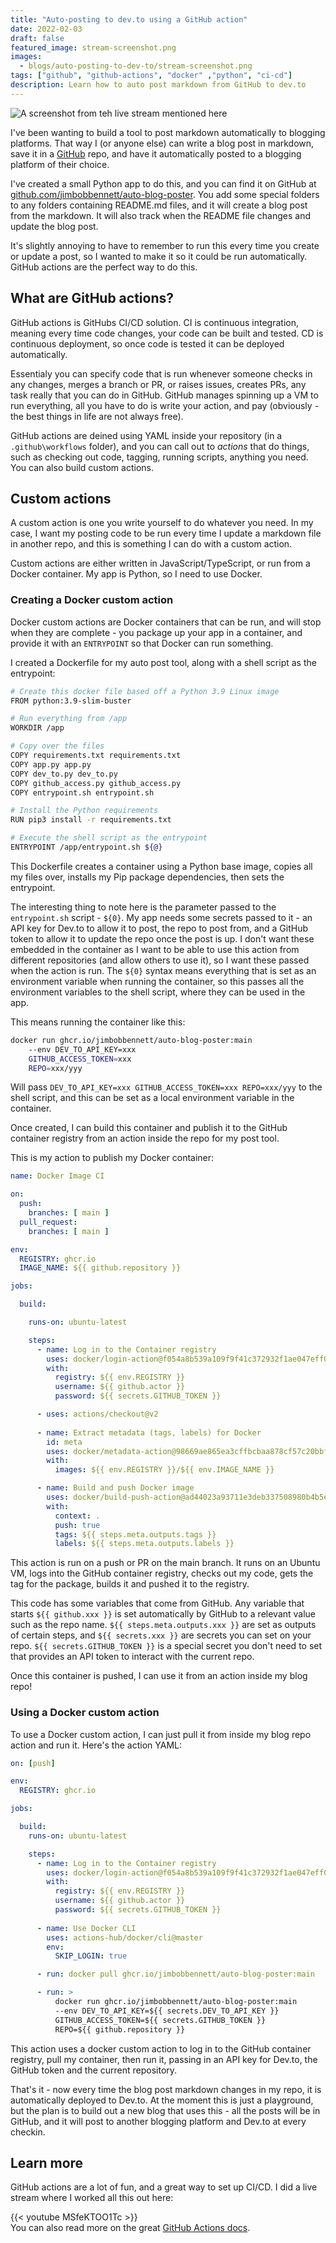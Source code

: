 ```yaml
---
title: "Auto-posting to dev.to using a GitHub action"
date: 2022-02-03
draft: false
featured_image: stream-screenshot.png
images: 
  - blogs/auto-posting-to-dev-to/stream-screenshot.png
tags: ["github", "github-actions", "docker" ,"python", "ci-cd"]
description: Learn how to auto post markdown from GitHub to dev.to
---
```


![A screenshot from teh live stream mentioned here](stream-screenshot.png)

I've been wanting to build a tool to post markdown automatically to blogging platforms. That way I (or anyone else) can write a blog post in markdown, save it in a [GitHub](https://github.com) repo, and have it automatically posted to a blogging platform of their choice.

I've created a small Python app to do this, and you can find it on GitHub at [github.com/jimbobbennett/auto-blog-poster](https://github.com/jimbobbennett/auto-blog-poster). You add some special folders to any folders containing README.md files, and it will create a blog post from the markdown. It will also track when the README file changes and update the blog post.

It's slightly annoying to have to remember to run this every time you create or update a post, so I wanted to make it so it could be run automatically. GitHub actions are the perfect way to do this.

## What are GitHub actions?

GitHub actions is GitHubs CI/CD solution. CI is continuous integration, meaning every time code changes, your code can be built and tested. CD is continuous deployment, so once code is tested it can be deployed automatically. 

Essentialy you can specify code that is run whenever someone checks in any changes, merges a branch or PR, or raises issues, creates PRs, any task really that you can do in GitHub. GitHub manages spinning up a VM to run everything, all you have to do is write your action, and pay (obviously - the best things in life are not always free).

GitHub actions are deined using YAML inside your repository (in a `.github\workflows` folder), and you can call out to *actions* that do things, such as checking out code, tagging, running scripts, anything you need. You can also build custom actions.

## Custom actions

A custom action is one you write yourself to do whatever you need. In my case, I want my posting code to be run every time I update a markdown file in another repo, and this is something I can do with a custom action.

Custom actions are either written in JavaScript/TypeScript, or run from a Docker container. My app is Python, so I need to use Docker.

### Creating a Docker custom action

Docker custom actions are Docker containers that can be run, and will stop when they are complete - you package up your app in a container, and provide it with an `ENTRYPOINT` so that Docker can run something.

I created a Dockerfile for my auto post tool, along with a shell script as the entrypoint:

```bash
# Create this docker file based off a Python 3.9 Linux image
FROM python:3.9-slim-buster

# Run everything from /app
WORKDIR /app

# Copy over the files
COPY requirements.txt requirements.txt
COPY app.py app.py
COPY dev_to.py dev_to.py
COPY github_access.py github_access.py
COPY entrypoint.sh entrypoint.sh

# Install the Python requirements
RUN pip3 install -r requirements.txt

# Execute the shell script as the entrypoint
ENTRYPOINT /app/entrypoint.sh ${@}
```

This Dockerfile creates a container using a Python base image, copies all my files over, installs my Pip package dependencies, then sets the entrypoint.

The interesting thing to note here is the parameter passed to the `entrypoint.sh` script - `${0}`. My app needs some secrets passed to it - an API key for Dev.to to allow it to post, the repo to post from, and a GitHub token to allow it to update the repo once the post is up. I don't want these embedded in the container as I want to be able to use this action from different repositories (and allow others to use it), so I want these passed when the action is run. The `${0}` syntax means everything that is set as an environment variable when running the container, so this passes all the environment variables to the shell script, where they can be used in the app.

This means running the container like this:

```bash
docker run ghcr.io/jimbobbennett/auto-blog-poster:main 
    --env DEV_TO_API_KEY=xxx
    GITHUB_ACCESS_TOKEN=xxx
    REPO=xxx/yyy
```

Will pass `DEV_TO_API_KEY=xxx GITHUB_ACCESS_TOKEN=xxx REPO=xxx/yyy` to the shell script, and this can be set as a local environment variable in the container.

Once created, I can build this container and publish it to the GitHub container registry from an action inside the repo for my post tool.

This is my action to publish my Docker container:

```yaml
name: Docker Image CI

on:
  push:
    branches: [ main ]
  pull_request:
    branches: [ main ]

env:
  REGISTRY: ghcr.io
  IMAGE_NAME: ${{ github.repository }}

jobs:

  build:

    runs-on: ubuntu-latest

    steps:
      - name: Log in to the Container registry
        uses: docker/login-action@f054a8b539a109f9f41c372932f1ae047eff08c9
        with:
          registry: ${{ env.REGISTRY }}
          username: ${{ github.actor }}
          password: ${{ secrets.GITHUB_TOKEN }}

      - uses: actions/checkout@v2
      
      - name: Extract metadata (tags, labels) for Docker
        id: meta
        uses: docker/metadata-action@98669ae865ea3cffbcbaa878cf57c20bbf1c6c38
        with:
          images: ${{ env.REGISTRY }}/${{ env.IMAGE_NAME }}

      - name: Build and push Docker image
        uses: docker/build-push-action@ad44023a93711e3deb337508980b4b5e9bcdc5dc
        with:
          context: .
          push: true
          tags: ${{ steps.meta.outputs.tags }}
          labels: ${{ steps.meta.outputs.labels }}
```

This action is run on a push or PR on the main branch. It runs on an Ubuntu VM, logs into the GitHub container registry, checks out my code, gets the tag for the package, builds it and pushed it to the registry.

This code has some variables that come from GitHub. Any variable that starts `${{ github.xxx }}` is set automatically by GitHub to a relevant value such as the repo name. `${{ steps.meta.outputs.xxx }}` are set as outputs of certain steps, and `${{ secrets.xxx }}` are secrets you can set on your repo. `${{ secrets.GITHUB_TOKEN }}` is a special secret you don't need to set that provides an API token to interact with the current repo.

Once this container is pushed, I can use it from an action inside my blog repo!

### Using a Docker custom action

To use a Docker custom action, I can just pull it from inside my blog repo action and run it. Here's the action YAML:

```yaml
on: [push]

env:
  REGISTRY: ghcr.io

jobs:

  build:
    runs-on: ubuntu-latest

    steps:
      - name: Log in to the Container registry
        uses: docker/login-action@f054a8b539a109f9f41c372932f1ae047eff08c9
        with:
          registry: ${{ env.REGISTRY }}
          username: ${{ github.actor }}
          password: ${{ secrets.GITHUB_TOKEN }}
    
      - name: Use Docker CLI
        uses: actions-hub/docker/cli@master
        env:
          SKIP_LOGIN: true

      - run: docker pull ghcr.io/jimbobbennett/auto-blog-poster:main

      - run: >
          docker run ghcr.io/jimbobbennett/auto-blog-poster:main 
          --env DEV_TO_API_KEY=${{ secrets.DEV_TO_API_KEY }}
          GITHUB_ACCESS_TOKEN=${{ secrets.GITHUB_TOKEN }}
          REPO=${{ github.repository }}
```

This action uses a docker custom action to log in to the GitHub container registry, pull my container, then run it, passing in an API key for Dev.to, the GitHub token and the current repository.

That's it - now every time the blog post markdown changes in my repo, it is automatically deployed to Dev.to.
At the moment this is just a playground, but the plan is to build out a new blog that uses this - all the posts will be in GitHub, and it will post to another blogging platform and Dev.to at every checkin.

## Learn more

GitHub actions are a lot of fun, and a great way to set up CI/CD. I did a live stream where I worked all this out here:

{{< youtube MSfeKTOO1Tc >}}
<br>
You can also read more on the great [GitHub Actions docs](https://docs.github.com/actions).